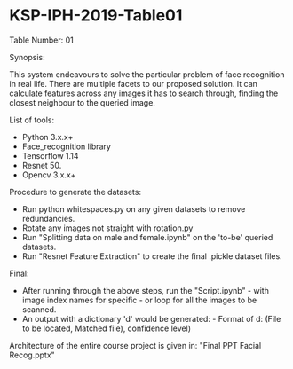 # KSP-IPH-2019-Table01
Table Number: 01

Synopsis:

This system endeavours to solve the particular problem of face recognition in real life. There are multiple facets 
to our proposed solution. It can calculate features across any images it has to search through, finding the closest neighbour
to the queried image. 

List of tools:

- Python 3.x.x+
- Face_recognition library
- Tensorflow 1.14
- Resnet 50.
- Opencv 3.x.x+


Procedure to generate the datasets: 
  - Run python whitespaces.py on any given datasets to remove redundancies.
  - Rotate any images not straight with rotation.py
  - Run "Splitting data on male and female.ipynb" on the 'to-be' queried datasets.
  - Run "Resnet Feature Extraction" to create the final .pickle dataset files.
  
Final:
  - After running through the above steps, run the "Script.ipynb"
            - with image index names for specific
            - or loop for all the images to be scanned.
  - An output with a dictionary 'd' would be generated:
          - Format of d:
              (File to be located, Matched file), confidence level)
              
 Architecture of the entire course project is given in: "Final PPT Facial Recog.pptx"
